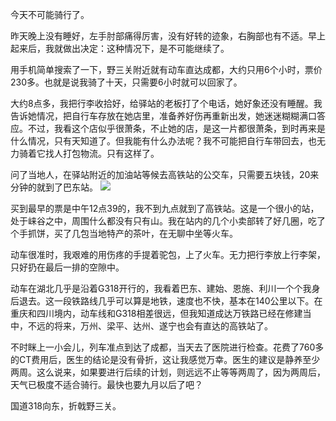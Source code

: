 今天不可能骑行了。


昨天晚上没有睡好，左手肘部痛得厉害，没有好转的迹象，右胸部也有不适。早上起来后，我就做出决定：这种情况下，是不可能继续了。


用手机简单搜索了一下，野三关附近就有动车直达成都，大约只用6个小时，票价230多。也就是说我骑了十天，只需要6小时就可以回家了。


大约8点多，我把行李收拾好，给驿站的老板打了个电话，她好象还没有睡醒。我告诉她情况，把自行车存放在她店里，准备养好伤再重新出发，她迷迷糊糊满口答应。不过，我看这个店似乎很萧条，不止她的店，是这一片都很萧条，到时再来是什么情况，只有天知道了。但我能有什么办法呢？我不可能把自行车带回去，也无力骑着它找人打包物流。只有这样了。


问了当地人，在驿站附近的加油站等候去高铁站的公交车，只需要五块钱，20来分钟的就到了巴东站。
![](https://ridemypic.oss-cn-chengdu.aliyuncs.com/rideimg/IMG_20210612_093415.jpg)


买到最早的票是中午12点39的，我不到九点就到了高铁站。这是一个很小的站，处于崃谷之中，周围什么都没有只有山。我在站内的几个小卖部转了好几圈，吃了个手抓饼，买了几包当地特产的茶叶，在无聊中坐等火车。


动车很准时，我艰难的用伤疼的手提着驼包，上了火车。无力把行李放上行李架，只好扔在最后一排的空隙中。


动车在湖北几乎是沿着G318开行的，我看着巴东、建始、恩施、利川一个个我身后退去。这一段铁路线几乎可以算是地铁，速度也不快，基本在140公里以下。在重庆和四川境内，动车线和G318相差很远，但我知道成达万铁路已经在修建当中，不远的将来，万州、梁平、达州、遂宁也会有直达的高铁站了。


不时眯上一小会儿，列车准点到达了成都，当天去了医院进行检查。花费了760多的CT费用后，医生的结论是没有骨折，这让我感觉万幸。医生的建议是静养至少两周。这么说来，如果要进行后续的计划，则远远不止等等两周了，因为两周后，天气已极度不适合骑行。最快也要九月以后了吧？


国道318向东，折戟野三关。
